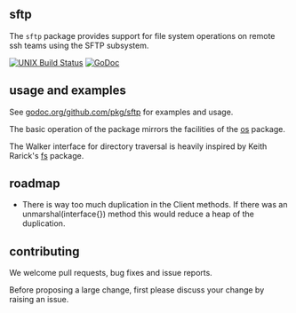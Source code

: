 ## sftp

The `sftp` package provides support for file system operations on remote ssh teams using the SFTP subsystem.

[![UNIX Build Status](https://travis-ci.org/pkg/sftp.svg?branch=master)](https://travis-ci.org/pkg/sftp) [![GoDoc](http://godoc.org/github.com/pkg/sftp?status.svg)](http://godoc.org/github.com/pkg/sftp)

## usage and examples

See [godoc.org/github.com/pkg/sftp](http://godoc.org/github.com/pkg/sftp) for examples and usage.

The basic operation of the package mirrors the facilities of the [os](http://golang.org/pkg/os) package.

The Walker interface for directory traversal is heavily inspired by Keith Rarick's [fs](http://godoc.org/github.com/kr/fs) package.

## roadmap

- There is way too much duplication in the Client methods. If there was an unmarshal(interface{}) method this would reduce a heap of the duplication.

## contributing

We welcome pull requests, bug fixes and issue reports.

Before proposing a large change, first please discuss your change by raising an issue.
